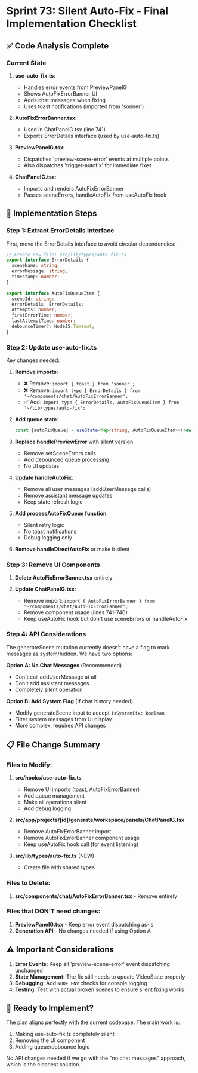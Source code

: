 # Sprint 73: Silent Auto-Fix - Final Implementation Checklist

## ✅ Code Analysis Complete

### Current State
1. **use-auto-fix.ts**: 
   - Handles error events from PreviewPanelG
   - Shows AutoFixErrorBanner UI
   - Adds chat messages when fixing
   - Uses toast notifications (imported from 'sonner')

2. **AutoFixErrorBanner.tsx**:
   - Used in ChatPanelG.tsx (line 741)
   - Exports ErrorDetails interface (used by use-auto-fix.ts)

3. **PreviewPanelG.tsx**:
   - Dispatches 'preview-scene-error' events at multiple points
   - Also dispatches 'trigger-autofix' for immediate fixes

4. **ChatPanelG.tsx**:
   - Imports and renders AutoFixErrorBanner
   - Passes sceneErrors, handleAutoFix from useAutoFix hook

## 🔧 Implementation Steps

### Step 1: Extract ErrorDetails Interface
First, move the ErrorDetails interface to avoid circular dependencies:

```typescript
// Create new file: src/lib/types/auto-fix.ts
export interface ErrorDetails {
  sceneName: string;
  errorMessage: string;
  timestamp: number;
}

export interface AutoFixQueueItem {
  sceneId: string;
  errorDetails: ErrorDetails;
  attempts: number;
  firstErrorTime: number;
  lastAttemptTime: number;
  debounceTimer?: NodeJS.Timeout;
}
```

### Step 2: Update use-auto-fix.ts
Key changes needed:

1. **Remove imports**:
   - ❌ Remove: `import { toast } from 'sonner';`
   - ❌ Remove: `import type { ErrorDetails } from '~/components/chat/AutoFixErrorBanner';`
   - ✅ Add: `import type { ErrorDetails, AutoFixQueueItem } from '~/lib/types/auto-fix';`

2. **Add queue state**:
   ```typescript
   const [autoFixQueue] = useState<Map<string, AutoFixQueueItem>>(new Map());
   ```

3. **Replace handlePreviewError** with silent version:
   - Remove setSceneErrors calls
   - Add debounced queue processing
   - No UI updates

4. **Update handleAutoFix**:
   - Remove all user messages (addUserMessage calls)
   - Remove assistant message updates
   - Keep state refresh logic

5. **Add processAutoFixQueue function**:
   - Silent retry logic
   - No toast notifications
   - Debug logging only

6. **Remove handleDirectAutoFix** or make it silent

### Step 3: Remove UI Components

1. **Delete AutoFixErrorBanner.tsx** entirely

2. **Update ChatPanelG.tsx**:
   - Remove import: `import { AutoFixErrorBanner } from "~/components/chat/AutoFixErrorBanner";`
   - Remove component usage (lines 741-746)
   - Keep useAutoFix hook but don't use sceneErrors or handleAutoFix

### Step 4: API Considerations

The generateScene mutation currently doesn't have a flag to mark messages as system/hidden. We have two options:

**Option A: No Chat Messages** (Recommended)
- Don't call addUserMessage at all
- Don't add assistant messages
- Completely silent operation

**Option B: Add System Flag** (If chat history needed)
- Modify generateScene input to accept `isSystemFix: boolean`
- Filter system messages from UI display
- More complex, requires API changes

## 📋 File Change Summary

### Files to Modify:
1. **src/hooks/use-auto-fix.ts**
   - Remove UI imports (toast, AutoFixErrorBanner)
   - Add queue management
   - Make all operations silent
   - Add debug logging

2. **src/app/projects/[id]/generate/workspace/panels/ChatPanelG.tsx**
   - Remove AutoFixErrorBanner import
   - Remove AutoFixErrorBanner component usage
   - Keep useAutoFix hook call (for event listening)

3. **src/lib/types/auto-fix.ts** (NEW)
   - Create file with shared types

### Files to Delete:
1. **src/components/chat/AutoFixErrorBanner.tsx** - Remove entirely

### Files that DON'T need changes:
1. **PreviewPanelG.tsx** - Keep error event dispatching as-is
2. **Generation API** - No changes needed if using Option A

## ⚠️ Important Considerations

1. **Error Events**: Keep all 'preview-scene-error' event dispatching unchanged
2. **State Management**: The fix still needs to update VideoState properly
3. **Debugging**: Add `NODE_ENV` checks for console logging
4. **Testing**: Test with actual broken scenes to ensure silent fixing works

## 🚀 Ready to Implement?

The plan aligns perfectly with the current codebase. The main work is:
1. Making use-auto-fix.ts completely silent
2. Removing the UI component
3. Adding queue/debounce logic

No API changes needed if we go with the "no chat messages" approach, which is the cleanest solution.